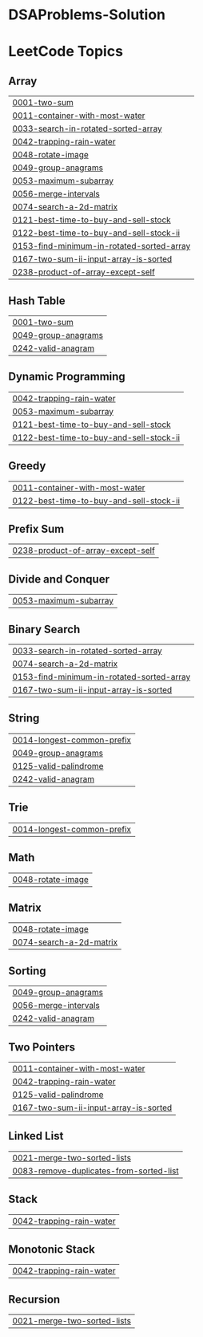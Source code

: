# DSAProblems-Solution
<!---LeetCode Topics Start-->
# LeetCode Topics
## Array
|  |
| ------- |
| [0001-two-sum](https://github.com/satyamtiwari1004/DSAProblems-Solution/tree/master/0001-two-sum) |
| [0011-container-with-most-water](https://github.com/satyamtiwari1004/DSAProblems-Solution/tree/master/0011-container-with-most-water) |
| [0033-search-in-rotated-sorted-array](https://github.com/satyamtiwari1004/DSAProblems-Solution/tree/master/0033-search-in-rotated-sorted-array) |
| [0042-trapping-rain-water](https://github.com/satyamtiwari1004/DSAProblems-Solution/tree/master/0042-trapping-rain-water) |
| [0048-rotate-image](https://github.com/satyamtiwari1004/DSAProblems-Solution/tree/master/0048-rotate-image) |
| [0049-group-anagrams](https://github.com/satyamtiwari1004/DSAProblems-Solution/tree/master/0049-group-anagrams) |
| [0053-maximum-subarray](https://github.com/satyamtiwari1004/DSAProblems-Solution/tree/master/0053-maximum-subarray) |
| [0056-merge-intervals](https://github.com/satyamtiwari1004/DSAProblems-Solution/tree/master/0056-merge-intervals) |
| [0074-search-a-2d-matrix](https://github.com/satyamtiwari1004/DSAProblems-Solution/tree/master/0074-search-a-2d-matrix) |
| [0121-best-time-to-buy-and-sell-stock](https://github.com/satyamtiwari1004/DSAProblems-Solution/tree/master/0121-best-time-to-buy-and-sell-stock) |
| [0122-best-time-to-buy-and-sell-stock-ii](https://github.com/satyamtiwari1004/DSAProblems-Solution/tree/master/0122-best-time-to-buy-and-sell-stock-ii) |
| [0153-find-minimum-in-rotated-sorted-array](https://github.com/satyamtiwari1004/DSAProblems-Solution/tree/master/0153-find-minimum-in-rotated-sorted-array) |
| [0167-two-sum-ii-input-array-is-sorted](https://github.com/satyamtiwari1004/DSAProblems-Solution/tree/master/0167-two-sum-ii-input-array-is-sorted) |
| [0238-product-of-array-except-self](https://github.com/satyamtiwari1004/DSAProblems-Solution/tree/master/0238-product-of-array-except-self) |
## Hash Table
|  |
| ------- |
| [0001-two-sum](https://github.com/satyamtiwari1004/DSAProblems-Solution/tree/master/0001-two-sum) |
| [0049-group-anagrams](https://github.com/satyamtiwari1004/DSAProblems-Solution/tree/master/0049-group-anagrams) |
| [0242-valid-anagram](https://github.com/satyamtiwari1004/DSAProblems-Solution/tree/master/0242-valid-anagram) |
## Dynamic Programming
|  |
| ------- |
| [0042-trapping-rain-water](https://github.com/satyamtiwari1004/DSAProblems-Solution/tree/master/0042-trapping-rain-water) |
| [0053-maximum-subarray](https://github.com/satyamtiwari1004/DSAProblems-Solution/tree/master/0053-maximum-subarray) |
| [0121-best-time-to-buy-and-sell-stock](https://github.com/satyamtiwari1004/DSAProblems-Solution/tree/master/0121-best-time-to-buy-and-sell-stock) |
| [0122-best-time-to-buy-and-sell-stock-ii](https://github.com/satyamtiwari1004/DSAProblems-Solution/tree/master/0122-best-time-to-buy-and-sell-stock-ii) |
## Greedy
|  |
| ------- |
| [0011-container-with-most-water](https://github.com/satyamtiwari1004/DSAProblems-Solution/tree/master/0011-container-with-most-water) |
| [0122-best-time-to-buy-and-sell-stock-ii](https://github.com/satyamtiwari1004/DSAProblems-Solution/tree/master/0122-best-time-to-buy-and-sell-stock-ii) |
## Prefix Sum
|  |
| ------- |
| [0238-product-of-array-except-self](https://github.com/satyamtiwari1004/DSAProblems-Solution/tree/master/0238-product-of-array-except-self) |
## Divide and Conquer
|  |
| ------- |
| [0053-maximum-subarray](https://github.com/satyamtiwari1004/DSAProblems-Solution/tree/master/0053-maximum-subarray) |
## Binary Search
|  |
| ------- |
| [0033-search-in-rotated-sorted-array](https://github.com/satyamtiwari1004/DSAProblems-Solution/tree/master/0033-search-in-rotated-sorted-array) |
| [0074-search-a-2d-matrix](https://github.com/satyamtiwari1004/DSAProblems-Solution/tree/master/0074-search-a-2d-matrix) |
| [0153-find-minimum-in-rotated-sorted-array](https://github.com/satyamtiwari1004/DSAProblems-Solution/tree/master/0153-find-minimum-in-rotated-sorted-array) |
| [0167-two-sum-ii-input-array-is-sorted](https://github.com/satyamtiwari1004/DSAProblems-Solution/tree/master/0167-two-sum-ii-input-array-is-sorted) |
## String
|  |
| ------- |
| [0014-longest-common-prefix](https://github.com/satyamtiwari1004/DSAProblems-Solution/tree/master/0014-longest-common-prefix) |
| [0049-group-anagrams](https://github.com/satyamtiwari1004/DSAProblems-Solution/tree/master/0049-group-anagrams) |
| [0125-valid-palindrome](https://github.com/satyamtiwari1004/DSAProblems-Solution/tree/master/0125-valid-palindrome) |
| [0242-valid-anagram](https://github.com/satyamtiwari1004/DSAProblems-Solution/tree/master/0242-valid-anagram) |
## Trie
|  |
| ------- |
| [0014-longest-common-prefix](https://github.com/satyamtiwari1004/DSAProblems-Solution/tree/master/0014-longest-common-prefix) |
## Math
|  |
| ------- |
| [0048-rotate-image](https://github.com/satyamtiwari1004/DSAProblems-Solution/tree/master/0048-rotate-image) |
## Matrix
|  |
| ------- |
| [0048-rotate-image](https://github.com/satyamtiwari1004/DSAProblems-Solution/tree/master/0048-rotate-image) |
| [0074-search-a-2d-matrix](https://github.com/satyamtiwari1004/DSAProblems-Solution/tree/master/0074-search-a-2d-matrix) |
## Sorting
|  |
| ------- |
| [0049-group-anagrams](https://github.com/satyamtiwari1004/DSAProblems-Solution/tree/master/0049-group-anagrams) |
| [0056-merge-intervals](https://github.com/satyamtiwari1004/DSAProblems-Solution/tree/master/0056-merge-intervals) |
| [0242-valid-anagram](https://github.com/satyamtiwari1004/DSAProblems-Solution/tree/master/0242-valid-anagram) |
## Two Pointers
|  |
| ------- |
| [0011-container-with-most-water](https://github.com/satyamtiwari1004/DSAProblems-Solution/tree/master/0011-container-with-most-water) |
| [0042-trapping-rain-water](https://github.com/satyamtiwari1004/DSAProblems-Solution/tree/master/0042-trapping-rain-water) |
| [0125-valid-palindrome](https://github.com/satyamtiwari1004/DSAProblems-Solution/tree/master/0125-valid-palindrome) |
| [0167-two-sum-ii-input-array-is-sorted](https://github.com/satyamtiwari1004/DSAProblems-Solution/tree/master/0167-two-sum-ii-input-array-is-sorted) |
## Linked List
|  |
| ------- |
| [0021-merge-two-sorted-lists](https://github.com/satyamtiwari1004/DSAProblems-Solution/tree/master/0021-merge-two-sorted-lists) |
| [0083-remove-duplicates-from-sorted-list](https://github.com/satyamtiwari1004/DSAProblems-Solution/tree/master/0083-remove-duplicates-from-sorted-list) |
## Stack
|  |
| ------- |
| [0042-trapping-rain-water](https://github.com/satyamtiwari1004/DSAProblems-Solution/tree/master/0042-trapping-rain-water) |
## Monotonic Stack
|  |
| ------- |
| [0042-trapping-rain-water](https://github.com/satyamtiwari1004/DSAProblems-Solution/tree/master/0042-trapping-rain-water) |
## Recursion
|  |
| ------- |
| [0021-merge-two-sorted-lists](https://github.com/satyamtiwari1004/DSAProblems-Solution/tree/master/0021-merge-two-sorted-lists) |
<!---LeetCode Topics End-->
